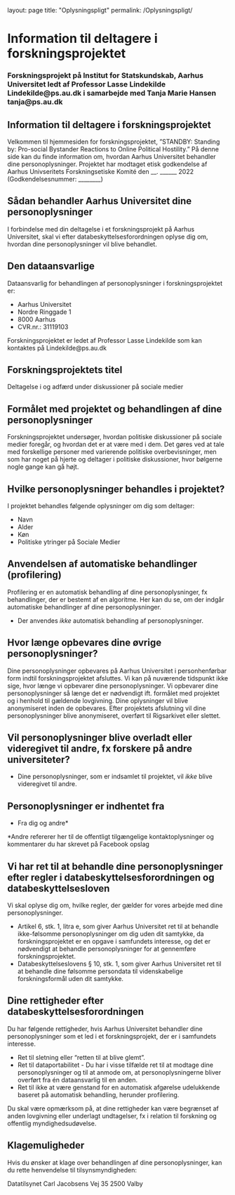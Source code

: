 layout: page
title: "Oplysningspligt"
permalink: /Oplysningspligt/

<!DOCTYPE html>
<html>
<body>

<h1>Information til deltagere i forskningsprojektet</h1>
<p> </p>
<h3>Forskningsprojekt på Institut for Statskundskab, Aarhus Universitet ledt af Professor Lasse Lindekilde Lindekilde@ps.au.dk i samarbejde med Tanja Marie Hansen tanja@ps.au.dk</h3>

<p> </p>
<p> </p>

<h2>Information til deltagere i forskningsprojektet</h2>

<p>Velkommen til hjemmesiden for forskningsprojektet, ”STANDBY: Standing by: Pro-social Bystander Reactions to Online Political Hostility.” 
På denne side kan du finde information om, hvordan Aarhus Universitet behandler dine personoplysninger. 
Projektet har modtaget etisk godkendelse af Aarhus Univseritets Forskningsetiske Komité den __. ______ 2022 (Godkendelsesnummer: ________)</p>

<h2>Sådan behandler Aarhus Universitet dine personoplysninger</h2>
<p>I forbindelse med din deltagelse i et forskningsprojekt på Aarhus Universitet, skal vi efter databeskyttelsesforordningen oplyse dig om, hvordan dine personoplysninger vil blive behandlet.</p>

<h2>Den dataansvarlige</h2>

<p>Dataansvarlig for behandlingen af personoplysninger i forskningsprojektet er:</p>
<ul>
  <li>Aarhus Universitet</li>
  <li>Nordre Ringgade 1</li>
  <li>8000 Aarhus</li>
  <li>CVR.nr.: 31119103</li>
</ul>
<p>Forskningsprojektet er ledet af Professor Lasse Lindekilde som kan kontaktes på Lindekilde@ps.au.dk</p>

<p> </p>

<h2>Forskningsprojektets titel</h2>
<p>Deltagelse i og adfærd under diskussioner på sociale medier</p>

<p> </p>

<h2>Formålet med projektet og behandlingen af dine personoplysninger</h2>
<p>Forskningsprojektet undersøger, hvordan politiske diskussioner på sociale medier foregår, og hvordan det er at være med i dem. 
Det gøres ved at tale med forskellige personer med varierende politiske overbevisninger, men som har noget på hjerte og deltager i politiske diskussioner, 
hvor bølgerne nogle gange kan gå højt.</p>

<p> </p>

<h2>Hvilke personoplysninger behandles i projektet?</h2>
<p>I projektet behandles følgende oplysninger om dig som deltager:</p>
<ul>
  <li>Navn</li>
  <li>Alder</li>
  <li>Køn</li>
  <li>Politiske ytringer på Sociale Medier</li>
 </ul>
 
 <p> </p>
 
 <h2>Anvendelsen af automatiske behandlinger (profilering)</h2>
 <p>Profilering er en automatisk behandling af dine personoplysninger, fx behandlinger, der er bestemt af en algoritme. 
 Her kan du se, om der indgår automatiske behandlinger af dine personoplysninger.</p>
 <ul>
  <li>Der anvendes <em>ikke</em> automatisk behandling af personoplysninger.</li>
 </ul>
 
 <h2>Hvor længe opbevares dine øvrige personoplysninger?</h2>
 <p>Dine personoplysninger opbevares på Aarhus Universitet i personhenførbar form indtil forskningsprojektet afsluttes. 
 Vi kan på nuværende tidspunkt ikke sige, hvor længe vi opbevarer dine personoplysninger. 
 Vi opbevarer dine personoplysninger så længe det er nødvendigt ift. formålet med projektet og i henhold til gældende lovgivning. 
 Dine oplysninger vil blive anonymiseret inden de opbevares. Efter projektets afslutning vil dine personoplysninger blive anonymiseret, overført til Rigsarkivet eller slettet.</p>

<h2>Vil personoplysninger blive overladt eller videregivet til andre, fx forskere på andre universiteter?</h2>
 <ul>
  <li>Dine personoplysninger, som er indsamlet til projektet, vil <em>ikke</em> blive videregivet til andre.</li>
 </ul>
 
 <h2>Personoplysninger er indhentet fra</h2>
  <ul>
  <li>Fra dig og andre*</li>
 </ul>
 
<p>*Andre refererer her til de offentligt tilgængelige kontaktoplysninger og kommentarer du har skrevet på Facebook opslag</p>

<h2>Vi har ret til at behandle dine personoplysninger efter regler i databeskyttelsesforordningen og databeskyttelsesloven</h2>
<p>Vi skal oplyse dig om, hvilke regler, der gælder for vores arbejde med dine personoplysninger.</p>
<ul>
  <li>Artikel 6, stk. 1, litra e, som giver Aarhus Universitet ret til at behandle ikke-følsomme personoplysninger om dig uden dit samtykke, da forskningsprojektet er en opgave i samfundets interesse, og det er nødvendigt at behandle personoplysninger for at gennemføre forskningsprojektet.</li>
  <li>Databeskyttelseslovens § 10, stk. 1, som giver Aarhus Universitet ret til at behandle dine følsomme persondata til videnskabelige forskningsformål uden dit samtykke.</li>
 </ul>
 
 <h2>Dine rettigheder efter databeskyttelsesforordningen</h2>
 <p>Du har følgende rettigheder, hvis Aarhus Universitet behandler dine personoplysninger som et led i et forskningsprojekt, der er i samfundets interesse.</p>
 <ul>
  <li>Ret til sletning eller “retten til at blive glemt”.</li>
  <li>Ret til dataportabilitet - Du har i visse tilfælde ret til at modtage dine personoplysninger og til at anmode om, at personoplysningerne bliver overført fra én dataansvarlig til en anden.</li>
  <li>Ret til ikke at være genstand for en automatisk afgørelse udelukkende baseret på automatisk behandling, herunder profilering.</li>
  </ul>
  <p>Du skal være opmærksom på, at dine rettigheder kan være begrænset af anden lovgivning eller underlagt undtagelser, fx i relation til forskning og offentlig myndighedsudøvelse.</p>
  
  <h2>Klagemuligheder</h2>
  <p>Hvis du ønsker at klage over behandlingen af dine personoplysninger, kan du rette henvendelse til tilsynsmyndigheden:</p>
  <p>Datatilsynet Carl Jacobsens Vej 35 2500 Valby</p>
